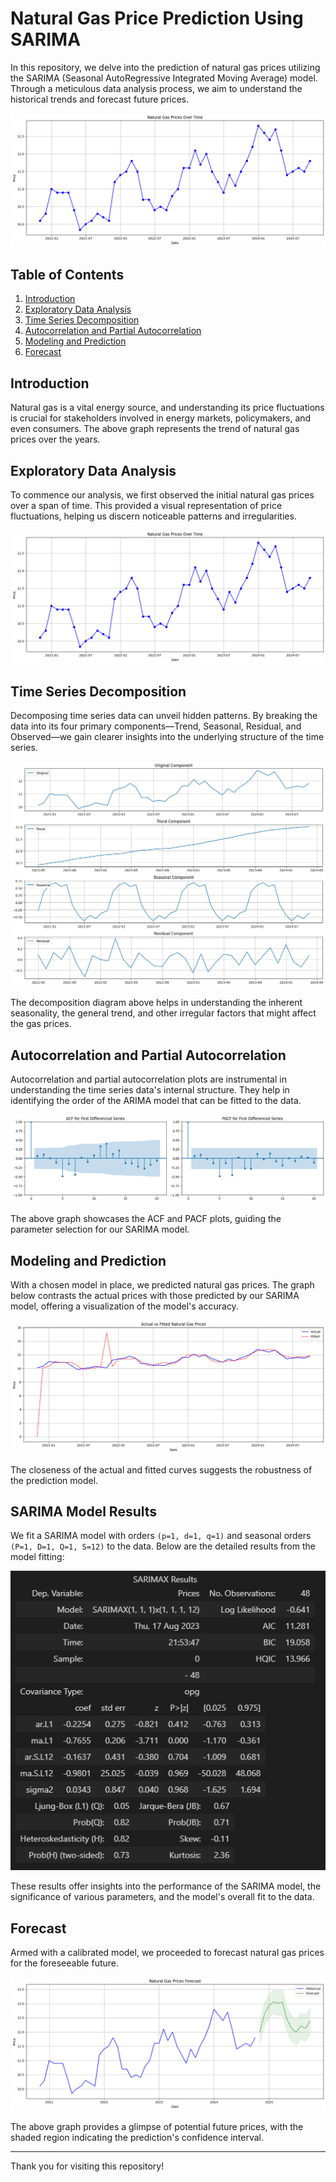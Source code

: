 # Natural Gas Price Prediction Using SARIMA

In this repository, we delve into the prediction of natural gas prices utilizing the SARIMA (Seasonal AutoRegressive Integrated Moving Average) model. Through a meticulous data analysis process, we aim to understand the historical trends and forecast future prices.

![Initial Natural Gas Prices Over Time](Model%20images/initial_gas_prices_over_time.png)

## Table of Contents

1. [Introduction](#introduction)
2. [Exploratory Data Analysis](#exploratory-data-analysis)
3. [Time Series Decomposition](#time-series-decomposition)
4. [Autocorrelation and Partial Autocorrelation](#autocorrelation-and-partial-autocorrelation)
5. [Modeling and Prediction](#modeling-and-prediction)
6. [Forecast](#forecast)

## Introduction

Natural gas is a vital energy source, and understanding its price fluctuations is crucial for stakeholders involved in energy markets, policymakers, and even consumers. The above graph represents the trend of natural gas prices over the years.

## Exploratory Data Analysis

To commence our analysis, we first observed the initial natural gas prices over a span of time. This provided a visual representation of price fluctuations, helping us discern noticeable patterns and irregularities.

![Initial Natural Gas Prices Over Time](./Model%20images/initial_gas_prices_over_time.png)

## Time Series Decomposition

Decomposing time series data can unveil hidden patterns. By breaking the data into its four primary components—Trend, Seasonal, Residual, and Observed—we gain clearer insights into the underlying structure of the time series.

![Time Series Decomposition](./Model%20images/time_series_decomposition.png)

The decomposition diagram above helps in understanding the inherent seasonality, the general trend, and other irregular factors that might affect the gas prices.

## Autocorrelation and Partial Autocorrelation

Autocorrelation and partial autocorrelation plots are instrumental in understanding the time series data's internal structure. They help in identifying the order of the ARIMA model that can be fitted to the data.

![ACF and PACF Plot](./Model%20images/acf_pacf_plot.png)

The above graph showcases the ACF and PACF plots, guiding the parameter selection for our SARIMA model.

## Modeling and Prediction

With a chosen model in place, we predicted natural gas prices. The graph below contrasts the actual prices with those predicted by our SARIMA model, offering a visualization of the model's accuracy.

![Actual vs Fitted Natural Gas Prices](./Model%20images/actual_vs_fitted_prices.png)

The closeness of the actual and fitted curves suggests the robustness of the prediction model.

## SARIMA Model Results

We fit a SARIMA model with orders `(p=1, d=1, q=1)` and seasonal orders `(P=1, D=1, Q=1, S=12)` to the data. Below are the detailed results from the model fitting:

![SARIMA Model Results](./Model%20images/SARIMAX_results.png)


These results offer insights into the performance of the SARIMA model, the significance of various parameters, and the model's overall fit to the data.


## Forecast

Armed with a calibrated model, we proceeded to forecast natural gas prices for the foreseeable future.

![Natural Gas Prices Forecast](./Model%20images/gas_prices_forecast.png)

The above graph provides a glimpse of potential future prices, with the shaded region indicating the prediction's confidence interval.

---

Thank you for visiting this repository! 
